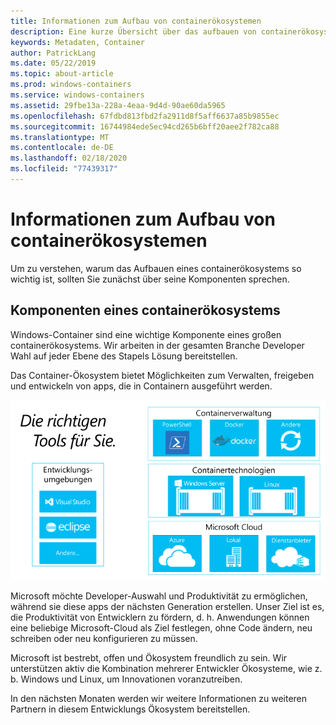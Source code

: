 ```yaml
---
title: Informationen zum Aufbau von containerökosystemen
description: Eine kurze Übersicht über das aufbauen von containerökosystemen.
keywords: Metadaten, Container
author: PatrickLang
ms.date: 05/22/2019
ms.topic: about-article
ms.prod: windows-containers
ms.service: windows-containers
ms.assetid: 29fbe13a-228a-4eaa-9d4d-90ae60da5965
ms.openlocfilehash: 67fdbd813fbd2fa2911d8f5aff6637a85b9855ec
ms.sourcegitcommit: 16744984ede5ec94cd265b6bff20aee2f782ca88
ms.translationtype: MT
ms.contentlocale: de-DE
ms.lasthandoff: 02/18/2020
ms.locfileid: "77439317"
---
```

# <a name="about-building-container-ecosystems"></a>Informationen zum Aufbau von containerökosystemen

Um zu verstehen, warum das Aufbauen eines containerökosystems so wichtig ist, sollten Sie zunächst über seine Komponenten sprechen.

## <a name="components-of-a-container-ecosystem"></a>Komponenten eines containerökosystems

Windows-Container sind eine wichtige Komponente eines großen containerökosystems. Wir arbeiten in der gesamten Branche Developer Wahl auf jeder Ebene des Stapels Lösung bereitstellen.

Das Container-Ökosystem bietet Möglichkeiten zum Verwalten, freigeben und entwickeln von apps, die in Containern ausgeführt werden.

![](media/containerEcosystem.png)

Microsoft möchte Developer-Auswahl und Produktivität zu ermöglichen, während sie diese apps der nächsten Generation erstellen. Unser Ziel ist es, die Produktivität von Entwicklern zu fördern, d. h. Anwendungen können eine beliebige Microsoft-Cloud als Ziel festlegen, ohne Code ändern, neu schreiben oder neu konfigurieren zu müssen.

Microsoft ist bestrebt, offen und Ökosystem freundlich zu sein. Wir unterstützen aktiv die Kombination mehrerer Entwickler Ökosysteme, wie z. b. Windows und Linux, um Innovationen voranzutreiben.

In den nächsten Monaten werden wir weitere Informationen zu weiteren Partnern in diesem Entwicklungs Ökosystem bereitstellen.
